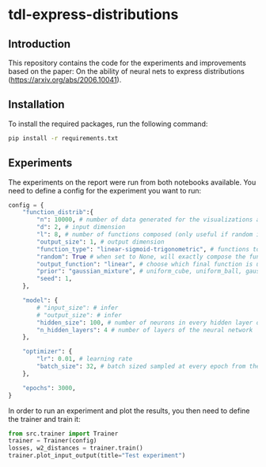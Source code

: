 # tdl-express-distributions

## Introduction

This repository contains the code for the experiments and improvements based on the paper: On the ability of neural nets to express distributions (https://arxiv.org/abs/2006.10041).

## Installation

To install the required packages, run the following command:

```bash
pip install -r requirements.txt
```

## Experiments

The experiments on the report were run from both notebooks available.
You need to define a config for the experiment you want to run:

```python
config = {
    "function_distrib":{
        "n": 10000, # number of data generated for the visualizations and the validation
        "d": 2, # input dimension
        "l": 8, # number of functions composed (only useful if random is set to True)
        "output_size": 1, # output dimension
        "function_type": "linear-sigmoid-trigonometric", # functions to compose
        "random": True # when set to None, will exactly compose the functions above in the same order, otherwise randomly sample l functions from the above list
        "output_function": "linear", # choose which final function is used
        "prior": "gaussian_mixture", # uniform_cube, uniform_ball, gaussian, gaussian_mixture
        "seed": 1,
    },

    "model": {
        # "input_size": # infer
        # "output_size": # infer
        "hidden_size": 100, # number of neurons in every hidden layer of the neural network
        "n_hidden_layers": 4 # number of layers of the neural network
    },

    "optimizer": {
        "lr": 0.01, # learning rate
        "batch_size": 32, # batch sized sampled at every epoch from the prior distribution
    },

    "epochs": 3000,
}

```

In order to run an experiment and plot the results, you then need to define the trainer and train it:

```python
from src.trainer import Trainer
trainer = Trainer(config)
losses, w2_distances = trainer.train()
trainer.plot_input_output(title="Test experiment")
```

